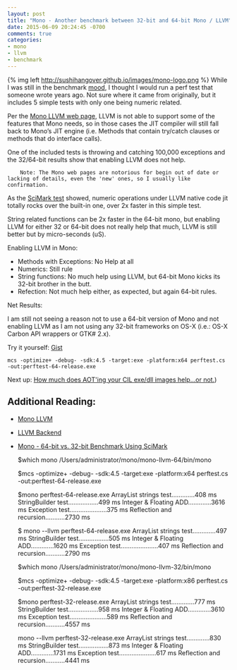 ```yaml
---
layout: post
title: "Mono - Another benchmark between 32-bit and 64-bit Mono / LLVM"
date: 2015-06-09 20:24:45 -0700
comments: true
categories: 
- mono
- llvm
- benchmark
---
```

{% img left http://sushihangover.github.io/images/mono-logo.png %} While I was still in the benchmark [mood](http://sushihangover.github.io/mono-64-bit-vs-32-bit-benchmark-using-scimark/), I thought I would run a perf test that someone wrote years ago. Not sure where it came from originally, but it includes 5 simple tests with only one being numeric related.

Per the [Mono LLVM web page](http://www.mono-project.com/docs/advanced/mono-llvm/), LLVM is not able to support some of the features that Mono needs, so in those cases the JIT compiler will still fall back to Mono’s JIT engine (i.e. Methods that contain try/catch clauses or methods that do interface calls).

One of the included tests is throwing and catching 100,000 exceptions and the 32/64-bit results show that enabling LLVM does not help.

		Note: The Mono web pages are notorious for begin out of date or lacking of details, even the 'new' ones, so I usually like confirmation. 

As the [SciMark test](http://sushihangover.github.io/mono-64-bit-vs-32-bit-benchmark-using-scimark/) showed, numeric operations under LLVM native code jit totally rocks over the built-in one, over 2x faster in this simple test.

String related functions can be 2x faster in the 64-bit mono, but enabling LLVM for either 32 or 64-bit does not really help that much, LLVM is still better but by micro-seconds (uS).

Enabling LLVM in Mono:

* Methods with Exceptions: No Help at all
* Numerics: Still rule
* String functions: No much help using LLVM, but 64-bit Mono kicks its 32-bit brother in the butt.
* Refection: Not much help either, as expected, but again 64-bit rules.

Net Results:

I am still not seeing a reason not to use a 64-bit version of Mono and not enabling LLVM as I am not using any 32-bit frameworks on OS-X (i.e.: OS-X Carbon API wrappers or GTK# 2.x).

Try it yourself: [Gist](https://gist.github.com/sushihangover/3d4d9d53770c501bf054)
    
    mcs -optimize+ -debug- -sdk:4.5 -target:exe -platform:x64 perftest.cs -out:perftest-64-release.exe

Next up: [How much does AOT'ing your CIL exe/dll images help...or not.](http://sushihangover.github.io/mono-32-bit-vs-64-bit-ahead-of-time-compilation-aot/))

## Additional Reading: 

* [Mono LLVM](http://www.mono-project.com/docs/advanced/mono-llvm/)
* [LLVM Backend](http://www.mono-project.com/docs/advanced/runtime/docs/llvm-backend/) 
* [Mono - 64-bit vs. 32-bit Benchmark Using SciMark](http://sushihangover.github.io/mono-64-bit-vs-32-bit-benchmark-using-scimark/
)


	$which mono
    /Users/administrator/mono/mono-llvm-64/bin/mono
    
    $mcs -optimize+ -debug- -sdk:4.5 -target:exe -platform:x64 perftest.cs -out:perftest-64-release.exe
    
	$mono perftest-64-release.exe 
    ArrayList strings test.............408 ms
    StringBuilder test.................499 ms
    Integer & Floating ADD.............3616 ms
    Exception test.....................375 ms
    Reflection and recursion...........2730 ms
    
    $ mono --llvm perftest-64-release.exe 
    ArrayList strings test.............497 ms
    StringBuilder test.................505 ms
    Integer & Floating ADD.............1620 ms
    Exception test.....................407 ms
    Reflection and recursion...........2790 ms
    
	$which mono
	/Users/administrator/mono/mono-llvm-32/bin/mono
	
	$mcs -optimize+ -debug- -sdk:4.5 -target:exe -platform:x86 perftest.cs -out:perftest-32-release.exe
    
    $mono perftest-32-release.exe 
    ArrayList strings test.............777 ms
    StringBuilder test.................958 ms
    Integer & Floating ADD.............3610 ms
    Exception test.....................589 ms
    Reflection and recursion...........4557 ms
    
    mono --llvm perftest-32-release.exe 
    ArrayList strings test.............830 ms
    StringBuilder test.................873 ms
    Integer & Floating ADD.............1731 ms
    Exception test.....................617 ms
    Reflection and recursion...........4441 ms
    


